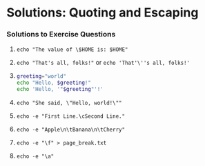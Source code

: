 # Solutions: Quoting and Escaping

### Solutions to Exercise Questions

1. `echo "The value of \$HOME is: $HOME"`

2. `echo "That's all, folks!"` or `echo 'That'\''s all, folks!'`

3. ```bash
   greeting="world"
   echo "Hello, $greeting!"
   echo 'Hello, '"$greeting"'!'
   ```

4. `echo "She said, \"Hello, world!\""`

5. `echo -e "First Line.\cSecond Line."`

6. `echo -e "Apple\n\tBanana\n\tCherry"`

7. `echo -e "\f" > page_break.txt`

8. `echo -e "\a"`
